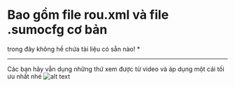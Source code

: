 # Bao gồm file rou.xml và file .sumocfg cơ bản  
trong đây không hề chứa tài liệu có sẵn nào! *
********
Các bạn hãy vẫn dụng những thứ xem được từ video và áp dụng một cái tối ưu nhất nhé 
![alt text](http://url/to/https://https://github.com/phudinhtruongk18/GiaLapGiaoThong2/blob/main/download.png)
